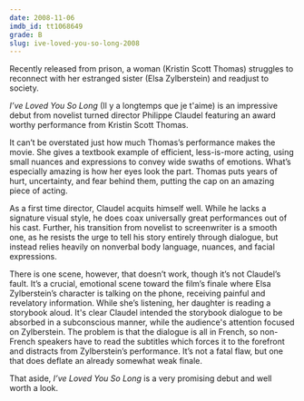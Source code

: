 ```yaml
---
date: 2008-11-06
imdb_id: tt1068649
grade: B
slug: ive-loved-you-so-long-2008
---
```


Recently released from prison, a woman (Kristin Scott Thomas) struggles to reconnect with her estranged sister (Elsa Zylberstein) and readjust to society.

_I’ve Loved You So Long_ (Il y a longtemps que je t'aime) is an impressive debut from novelist turned director Philippe Claudel featuring an award worthy performance from Kristin Scott Thomas.

It can’t be overstated just how much Thomas’s performance makes the movie. She gives a textbook example of efficient, less-is-more acting, using small nuances and expressions to convey wide swaths of emotions. What’s especially amazing is how her eyes look the part. Thomas puts years of hurt, uncertainty, and fear behind them, putting the cap on an amazing piece of acting.

As a first time director, Claudel acquits himself well. While he lacks a signature visual style, he does coax universally great performances out of his cast. Further, his transition from novelist to screenwriter is a smooth one, as he resists the urge to tell his story entirely through dialogue, but instead relies heavily on nonverbal body language, nuances, and facial expressions.

There is one scene, however, that doesn’t work, though it’s not Claudel’s fault. It’s a crucial, emotional scene toward the film’s finale where Elsa Zylberstein’s character is talking on the phone, receiving painful and revelatory information. While she’s listening, her daughter is reading a storybook aloud. It's clear Claudel intended the storybook dialogue to be absorbed in a subconscious manner, while the audience's attention focused on Zylberstein. The problem is that the dialogue is all in French, so non-French speakers have to read the subtitles which forces it to the forefront and distracts from Zylberstein’s performance. It’s not a fatal flaw, but one that does deflate an already somewhat weak finale.

That aside, _I’ve Loved You So Long_ is a very promising debut and well worth a look.
